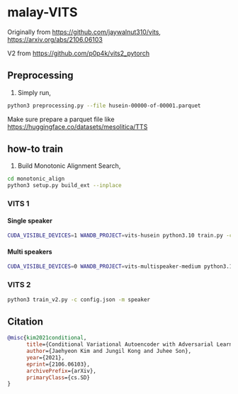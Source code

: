 # malay-VITS

Originally from https://github.com/jaywalnut310/vits, https://arxiv.org/abs/2106.06103

V2 from https://github.com/p0p4k/vits2_pytorch

## Preprocessing

1. Simply run,

```bash
python3 preprocessing.py --file husein-00000-of-00001.parquet
```

Make sure prepare a parquet file like https://huggingface.co/datasets/mesolitica/TTS

## how-to train

1. Build Monotonic Alignment Search,

```bash
cd monotonic_align
python3 setup.py build_ext --inplace
```

### VITS 1

#### Single speaker

```bash
CUDA_VISIBLE_DEVICES=1 WANDB_PROJECT=vits-husein python3.10 train.py -c config/husein.json -m husein
```

#### Multi speakers

```bash
CUDA_VISIBLE_DEVICES=0 WANDB_PROJECT=vits-multispeaker-medium python3.10 train_ms.py -c config/multispeaker-clean-medium.json -m multispeaker-v2-medium
```

### VITS 2

```bash
python3 train_v2.py -c config.json -m speaker
```

## Citation

```bibtex
@misc{kim2021conditional,
      title={Conditional Variational Autoencoder with Adversarial Learning for End-to-End Text-to-Speech}, 
      author={Jaehyeon Kim and Jungil Kong and Juhee Son},
      year={2021},
      eprint={2106.06103},
      archivePrefix={arXiv},
      primaryClass={cs.SD}
}
```